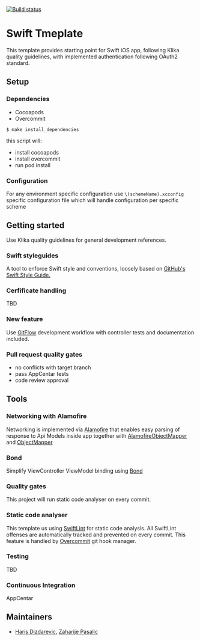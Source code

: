 [![Build status](https://build.appcenter.ms/v0.1/apps/dec0333b-e254-4bc9-a2ce-65237640e84a/branches/dev/badge)](https://appcenter.ms)

# Swift Tmeplate

This template provides starting point for Swift iOS app, following Klika quality guidelines,  with implemented authentication following OAuth2 standard.

## Setup

### Dependencies

- Cocoapods
- Overcommit

```
$ make install_dependencies
```
this script will:

- install cocoapods
- install overcommit
- run pod install

### Configuration

For any environment specific configuration use `\(schemeName).xcconfig` specific configuration file which will handle configuration per specific scheme

## Getting started

Use Klika quality guidelines for general development references.

### Swift styleguides

A tool to enforce Swift style and conventions, loosely based on [GitHub's Swift Style Guide.](https://github.com/github/swift-style-guide)

### Cerfificate handling
TBD

### New feature

Use [GitFlow](https://www.atlassian.com/git/tutorials/comparing-workflows/gitflow-workflow) development workflow with controller tests and documentation included.

### Pull request quality gates

- no conflicts with target branch
- pass AppCentar tests
- code review approval

## Tools

### Networking with Alamofire
Networking is implemented via [Alamofire](https://github.com/Alamofire/Alamofire) that enables easy parsing of response to Api Models inside app together with [AlamofireObjectMapper](https://github.com/tristanhimmelman/AlamofireObjectMapper) and [ObjectMapper](https://github.com/Hearst-DD/ObjectMapper)

### Bond
Simplify ViewController ViewModel binding using [Bond](https://github.com/DeclarativeHub/Bond)

### Quality gates

This project will run static code analyser on every commit.

### Static code analyser
This template us using [SwiftLint](https://github.com/realm/SwiftLint) for static code analysis. All SwiftLint offenses are automatically tracked and prevented on every commit. This feature is handled by [Overcommit](https://github.com/brigade/overcommit) git hook manager.

### Testing
TBD

### Continuous Integration
AppCentar

## Maintainers

- [Haris Dizdarevic](https://github.com/haris-dizdarevic), [Zaharije Pasalic](https://github.com/zpasal)

